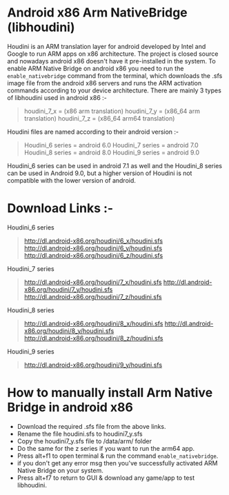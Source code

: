 # Android x86 Arm NativeBridge (libhoudini)

Houdini is an ARM translation layer for android developed by Intel and Google to run ARM apps on x86 architecture.
The project is closed source and nowadays android x86 doesn't have it pre-installed in the system.
To enable ARM Native Bridge on android x86 you need to run the `enable_nativebridge` command from the terminal, which downloads the .sfs image file from the android x86 servers and runs the ARM activation commands according to your device architecture.
There are mainly 3 types of libhoudini used in android x86 :-

> houdini_7_x = (x86 arm translation)
> houdini_7_y = (x86_64 arm translation)
> houdini_7_z = (x86_64 arm64 translation)

Houdini files are named according to their android version :-

> Houdini_6 series =  android 6.0
> Houdini_7 series =  android 7.0
> Houdini_8 series =  android 8.0
> Houdini_9 series =  android 9.0

Houdini_6 series can be used in android 7.1 as well and the Houdini_8 series can be used in Android 9.0, but a higher version of Houdini is not compatible with the lower version of android.

# Download Links :- 

Houdini_6 series
> http://dl.android-x86.org/houdini/6_x/houdini.sfs   
> http://dl.android-x86.org/houdini/6_y/houdini.sfs   
> http://dl.android-x86.org/houdini/6_z/houdini.sfs

Houdini_7 series
> http://dl.android-x86.org/houdini/7_x/houdini.sfs 
> http://dl.android-x86.org/houdini/7_y/houdini.sfs   
> http://dl.android-x86.org/houdini/7_z/houdini.sfs

Houdini_8 series
> http://dl.android-x86.org/houdini/8_x/houdini.sfs
> http://dl.android-x86.org/houdini/8_y/houdini.sfs   
> http://dl.android-x86.org/houdini/8_z/houdini.sfs

Houdini_9 series
> http://dl.android-x86.org/houdini/9_y/houdini.sfs 

# How to manually install Arm Native Bridge in android x86

- Download the required .sfs file from the above links.
- Rename the file houdini.sfs to houdini7_y.sfs
- Copy the houdini7_y.sfs file to /data/arm/ folder
- Do the same for the z series if you want to run the arm64 app.
- Press alt+f1 to open terminal & run the command `enable_nativebridge`.
- if you don't get any error msg then you've successfully activated ARM Native Bridge on your system.
- Press alt+f7 to return to GUI & download any game/app to test libhoudini.



